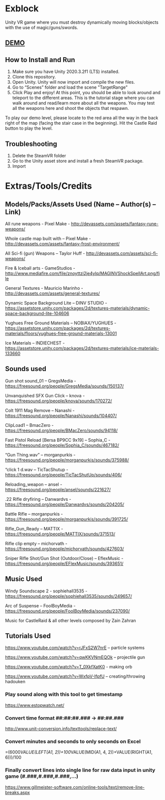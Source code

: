 # Exblock
Unity VR game where you must destroy dynamically moving blocks/objects with the use of magic/guns/swords.

## [DEMO](https://www.youtube.com/watch?v=uPymky5tSgo) 

## How to Install and Run
1. Make sure you have Unity 2020.3.2f1 (LTS) installed.
2. Clone this repository.
3. Open Unity. Unity will now import and compile the new files.
4. Go to “Scenes” folder and load the scene "TargetRange"
5. Click Play and enjoy!
At this point, you should be able to look around and teleport to the different
areas. This is the tutorial stage where you can walk around and read/learn more
about all the weapons. You may test all the weapons here and shoot the objects
that respawn.

To play our demo level, please locate to the red area all the way in the back right of the
map (facing the stair case in the beginning). Hit the Castle Raid button to play the level.

## Troubleshooting
1. Delete the SteamVR folder
2. Go to the Unity asset store and install a fresh SteamVR package.
3. Import

# Extras/Tools/Credits

## Models/Packs/Assets Used (Name – Author(s) – Link)
All rune weapons - Pixel Make - http://devassets.com/assets/fantasy-rune-weapons/

Whole castle map built with – Pixel Make - http://devassets.com/assets/fantasy-frost-environment/

All Sci-fi (gun) Weapons – Taylor Huff - http://devassets.com/assets/sci-fi-weapons/

Fire & Iceball arts - GameStudios - http://www.mediafire.com/file/znoyttzi2je4ylq/MAGINVShockSpellArt.png/file

General Textures - Mauricio Marinho - http://devassets.com/assets/general-textures/

Dynamic Space Background Lite – DINV STUDIO - https://assetstore.unity.com/packages/2d/textures-materials/dynamic-space-background-lite-104606

Yughues Free Ground Materials – NOBIAX/YUGHUES - https://assetstore.unity.com/packages/2d/textures-materials/floors/yughues-free-ground-materials-13001

Ice Materials – INDIECHEST - https://assetstore.unity.com/packages/2d/textures-materials/ice-materials-133660


## Sounds used
Gun shot sound_01 – GregsMedia - https://freesound.org/people/GregsMedia/sounds/150137/

Unvanquished SFX Gun Click – knova - https://freesound.org/people/knova/sounds/170272/

Colt 1911 Mag Remove – Nanashi - https://freesound.org/people/Nanashi/sounds/104407/

ClipLoad1 – BmacZero - https://freesound.org/people/BMacZero/sounds/94118/

Fast Pistol Reload [Bersa BP9CC 9x19] – Sophia_C - https://freesound.org/people/Sophia_C/sounds/467182/

“Gun Thing.wav” – morganpurkis - https://freesound.org/people/morganpurkis/sounds/375988/

“click 1 d.wav – TicTacShutup - https://freesound.org/people/TicTacShutUp/sounds/406/

Reloading_weapon – ansel - https://freesound.org/people/ansel/sounds/221627/

.22 Rifle dryfiring – Danwardvs -https://freesound.org/people/Danwardvs/sounds/204205/

Battle Rifle – morganpurkis - https://freesound.org/people/morganpurkis/sounds/391725/

Rifle_Gun_Ready – MATTIX - https://freesound.org/people/MATTIX/sounds/371513/

Rifle clip empty – michorvath - https://freesound.org/people/michorvath/sounds/427603/

Sniper Rifle Shot/Gun Shot (Outdoor/Close) – EflexMusic - https://freesound.org/people/EFlexMusic/sounds/393651/

## Music Used
Windy Soundscape 2 - sophiehall3535 - https://freesound.org/people/sophiehall3535/sounds/249657/

Arc of Suspense – FoolBoyMedia - https://freesound.org/people/FoolBoyMedia/sounds/237090/

Music for CastleRaid & all other levels composed by Zain Zahran

## Tutorials Used
https://www.youtube.com/watch?v=rJFxS2W7nrE – particle systems

https://www.youtube.com/watch?v=qwKKVNmEQOk – projectile gun

https://www.youtube.com/watch?v=T_0XkfXatK0 - making orb

https://www.youtube.com/watch?v=WxfpV-IfpfU – creating/throwing hadouken


### Play sound along with this tool to get timestamp
 https://www.estopwatch.net/

### Convert time format ##:##:##.### -> ##:##.### 
http://www.unit-conversion.info/texttools/replace-text/

### Convert minutes and seconds to only seconds on Excel
=(6000*VALUE(LEFT(A1, 2))+100*VALUE(MID(A1, 4, 2))+VALUE(RIGHT(A1, 6)))/100

### Finally convert lines into single line for raw data input in unity game (#.###,#.###,#.###,...)
https://www.gillmeister-software.com/online-tools/text/remove-line-breaks.aspx
